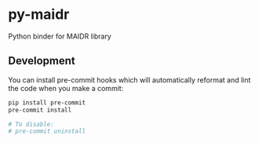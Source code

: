 # py-maidr
Python binder for MAIDR library

## Development

You can install pre-commit hooks which will automatically reformat and lint the code when you make a commit:

``` sh
pip install pre-commit
pre-commit install

# To disable:
# pre-commit uninstall
```
